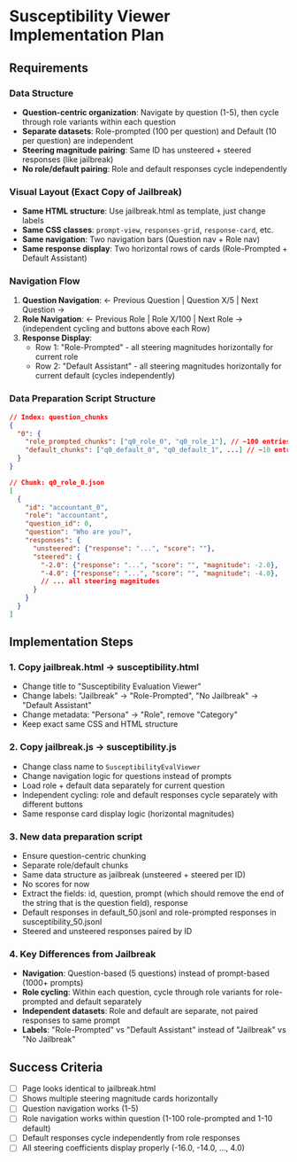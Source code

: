 # Susceptibility Viewer Implementation Plan

## Requirements

### Data Structure
- **Question-centric organization**: Navigate by question (1-5), then cycle through role variants within each question
- **Separate datasets**: Role-prompted (100 per question) and Default (10 per question) are independent
- **Steering magnitude pairing**: Same ID has unsteered + steered responses (like jailbreak)
- **No role/default pairing**: Role and default responses cycle independently

### Visual Layout (Exact Copy of Jailbreak)
- **Same HTML structure**: Use jailbreak.html as template, just change labels
- **Same CSS classes**: `prompt-view`, `responses-grid`, `response-card`, etc.
- **Same navigation**: Two navigation bars (Question nav + Role nav)
- **Same response display**: Two horizontal rows of cards (Role-Prompted + Default Assistant)

### Navigation Flow
1. **Question Navigation**: ← Previous Question | Question X/5 | Next Question →
2. **Role Navigation**: ← Previous Role | Role X/100 | Next Role → (independent cycling and buttons above each Row)
3. **Response Display**: 
   - Row 1: "Role-Prompted" - all steering magnitudes horizontally for current role
   - Row 2: "Default Assistant" - all steering magnitudes horizontally for current default (cycles independently)

### Data Preparation Script Structure
```json
// Index: question_chunks
{
  "0": {
    "role_prompted_chunks": ["q0_role_0", "q0_role_1"], // ~100 entries
    "default_chunks": ["q0_default_0", "q0_default_1", ...] // ~10 entries
  }
}

// Chunk: q0_role_0.json
[
  {
    "id": "accountant_0",
    "role": "accountant",
    "question_id": 0,
    "question": "Who are you?",
    "responses": {
      "unsteered": {"response": "...", "score": ""},
      "steered": {
        "-2.0": {"response": "...", "score": "", "magnitude": -2.0},
        "-4.0": {"response": "...", "score": "", "magnitude": -4.0},
        // ... all steering magnitudes
      }
    }
  }
]
```

## Implementation Steps

### 1. Copy jailbreak.html → susceptibility.html
- Change title to "Susceptibility Evaluation Viewer"  
- Change labels: "Jailbreak" → "Role-Prompted", "No Jailbreak" → "Default Assistant"
- Change metadata: "Persona" → "Role", remove "Category"
- Keep exact same CSS and HTML structure

### 2. Copy jailbreak.js → susceptibility.js  
- Change class name to `SusceptibilityEvalViewer`
- Change navigation logic for questions instead of prompts
- Load role + default data separately for current question
- Independent cycling: role and default responses cycle separately with different buttons
- Same response card display logic (horizontal magnitudes)

### 3. New data preparation script
- Ensure question-centric chunking
- Separate role/default chunks 
- Same data structure as jailbreak (unsteered + steered per ID)
- No scores for now
- Extract the fields: id, question, prompt (which should remove the end of the string that is the question field), response
- Default responses in default_50.jsonl and role-prompted responses in susceptibility_50.jsonl
- Steered and unsteered responses paired by ID

### 4. Key Differences from Jailbreak
- **Navigation**: Question-based (5 questions) instead of prompt-based (1000+ prompts)
- **Role cycling**: Within each question, cycle through role variants for role-prompted and default separately
- **Independent datasets**: Role and default are separate, not paired responses to same prompt
- **Labels**: "Role-Prompted" vs "Default Assistant" instead of "Jailbreak" vs "No Jailbreak"

## Success Criteria
- [ ] Page looks identical to jailbreak.html
- [ ] Shows multiple steering magnitude cards horizontally 
- [ ] Question navigation works (1-5)
- [ ] Role navigation works within question (1-100 role-prompted and 1-10 default)
- [ ] Default responses cycle independently from role responses
- [ ] All steering coefficients display properly (-16.0, -14.0, ..., 4.0)